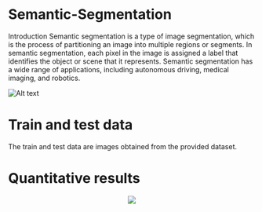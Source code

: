 # Semantic-Segmentation
Introduction
Semantic segmentation is a type of image segmentation, which is the process of partitioning an image into multiple regions or segments. In semantic segmentation, each pixel in the image is assigned a label that identifies the object or scene that it represents. Semantic segmentation has a wide range of applications, including autonomous driving, medical imaging, and robotics.

<img
  src="C:\Users\Lenovo\Documents\MS - Semester 2\CV\A3\a3_1.png.jpg"
  alt="Alt text"
  title="Optional title"
  style="display: inline-block; margin: 0 auto; max-width: 300px">

# Train and test data
The train and test data are images obtained from the provided dataset.

# Quantitative results
<p align="center">
  <img src="https://user-images.githubusercontent.com/127694899/224573613-28ea3e95-14e0-4c83-9630-e4a90937b002.png" />
</p>
